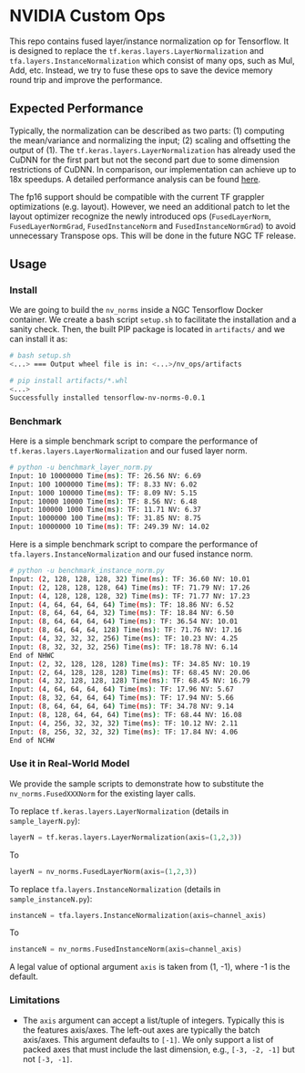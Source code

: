 # NVIDIA Custom Ops

This repo contains fused layer/instance normalization op for Tensorflow. It is
designed to replace the `tf.keras.layers.LayerNormalization` and 
`tfa.layers.InstanceNormalization` which consist of many ops, such as Mul, Add, 
etc. Instead, we try to fuse these ops to save the device memory round trip and 
improve the performance.

## Expected Performance

Typically, the normalization can be described as two parts: (1) computing the
mean/variance and normalizing the input; (2) scaling and offsetting the output
of (1). The `tf.keras.layers.LayerNormalization` has already used the CuDNN for
the first part but not the second part due to some dimension restrictions of
CuDNN. In comparison, our implementation can achieve up to 18x speedups. A
detailed performance analysis can be found
[here](https://docs.google.com/spreadsheets/d/1KM3VlGL3GqjV_o7iSKHqBHhkry6Ha0OmYKtHl1_I7wA/edit?usp=sharing).

The fp16 support should be compatible with the current TF grappler optimizations
(e.g. layout). However, we need an additional patch to let the layout optimizer
recognize the newly introduced ops (`FusedLayerNorm`, `FusedLayerNormGrad`,
`FusedInstanceNorm` and `FusedInstanceNormGrad`) to avoid unnecessary Transpose 
ops. This will be done in the future NGC TF release. 


## Usage

### Install
We are going to build the `nv_norms` inside a NGC Tensorflow Docker container.
We create a bash script `setup.sh` to facilitate the installation and a sanity
check. Then, the built PIP package is located in `artifacts/` and we can install
it as:

```bash
# bash setup.sh
<...> === Output wheel file is in: <...>/nv_ops/artifacts

# pip install artifacts/*.whl
<...>
Successfully installed tensorflow-nv-norms-0.0.1
```

### Benchmark
Here is a simple benchmark script to compare the performance of
`tf.keras.layers.LayerNormalization` and our fused layer norm.
```bash
# python -u benchmark_layer_norm.py
Input: 10 10000000 Time(ms): TF: 26.56 NV: 6.69
Input: 100 1000000 Time(ms): TF: 8.33 NV: 6.02
Input: 1000 100000 Time(ms): TF: 8.09 NV: 5.15
Input: 10000 10000 Time(ms): TF: 8.56 NV: 6.48
Input: 100000 1000 Time(ms): TF: 11.71 NV: 6.37
Input: 1000000 100 Time(ms): TF: 31.85 NV: 8.75
Input: 10000000 10 Time(ms): TF: 249.39 NV: 14.02
```
Here is a simple benchmark script to compare the performance of
`tfa.layers.InstanceNormalization` and our fused instance norm.
```bash
# python -u benchmark_instance_norm.py
Input: (2, 128, 128, 128, 32) Time(ms): TF: 36.60 NV: 10.01
Input: (2, 128, 128, 128, 64) Time(ms): TF: 71.79 NV: 17.26
Input: (4, 128, 128, 128, 32) Time(ms): TF: 71.77 NV: 17.23
Input: (4, 64, 64, 64, 64) Time(ms): TF: 18.86 NV: 6.52
Input: (8, 64, 64, 64, 32) Time(ms): TF: 18.84 NV: 6.50
Input: (8, 64, 64, 64, 64) Time(ms): TF: 36.54 NV: 10.01
Input: (8, 64, 64, 64, 128) Time(ms): TF: 71.76 NV: 17.16
Input: (4, 32, 32, 32, 256) Time(ms): TF: 10.23 NV: 4.25
Input: (8, 32, 32, 32, 256) Time(ms): TF: 18.78 NV: 6.14
End of NHWC
Input: (2, 32, 128, 128, 128) Time(ms): TF: 34.85 NV: 10.19
Input: (2, 64, 128, 128, 128) Time(ms): TF: 68.45 NV: 20.06
Input: (4, 32, 128, 128, 128) Time(ms): TF: 68.45 NV: 16.79
Input: (4, 64, 64, 64, 64) Time(ms): TF: 17.96 NV: 5.67
Input: (8, 32, 64, 64, 64) Time(ms): TF: 17.94 NV: 5.66
Input: (8, 64, 64, 64, 64) Time(ms): TF: 34.78 NV: 9.14
Input: (8, 128, 64, 64, 64) Time(ms): TF: 68.44 NV: 16.08
Input: (4, 256, 32, 32, 32) Time(ms): TF: 10.12 NV: 2.11
Input: (8, 256, 32, 32, 32) Time(ms): TF: 17.84 NV: 4.06
End of NCHW
```

### Use it in Real-World Model
We provide the sample scripts to demonstrate how to substitute the
`nv_norms.FusedXXXNorm` for the existing layer calls.

To replace `tf.keras.layers.LayerNormalization` (details in `sample_layerN.py`):
```python
layerN = tf.keras.layers.LayerNormalization(axis=(1,2,3))
```
To
```python
layerN = nv_norms.FusedLayerNorm(axis=(1,2,3))
```

To replace `tfa.layers.InstanceNormalization` (details in
`sample_instanceN.py`):
```python
instanceN = tfa.layers.InstanceNormalization(axis=channel_axis)
```
To
```python
instanceN = nv_norms.FusedInstanceNorm(axis=channel_axis)
```
A legal value of optional argument `axis` is taken from (1, -1), where -1 is the
 default.

### Limitations

* The `axis` argument can accept a list/tuple of integers. Typically this is the
  features axis/axes. The left-out axes are typically the batch axis/axes. This
  argument defaults to `[-1]`. We only support a list of packed axes that must
  include the last dimension, e.g., `[-3, -2, -1]` but not `[-3, -1]`. 
